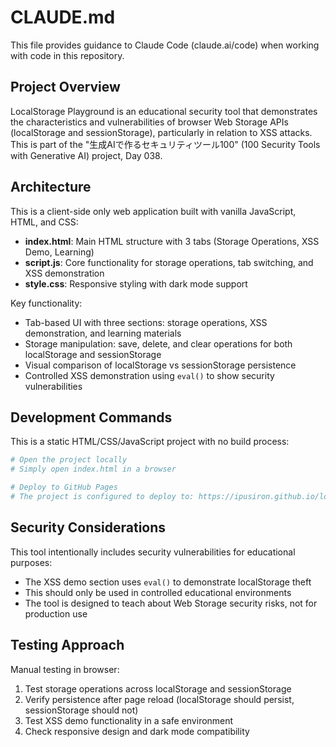 # CLAUDE.md

This file provides guidance to Claude Code (claude.ai/code) when working with code in this repository.

## Project Overview

LocalStorage Playground is an educational security tool that demonstrates the characteristics and vulnerabilities of browser Web Storage APIs (localStorage and sessionStorage), particularly in relation to XSS attacks. This is part of the "生成AIで作るセキュリティツール100" (100 Security Tools with Generative AI) project, Day 038.

## Architecture

This is a client-side only web application built with vanilla JavaScript, HTML, and CSS:

- **index.html**: Main HTML structure with 3 tabs (Storage Operations, XSS Demo, Learning)
- **script.js**: Core functionality for storage operations, tab switching, and XSS demonstration
- **style.css**: Responsive styling with dark mode support

Key functionality:
- Tab-based UI with three sections: storage operations, XSS demonstration, and learning materials
- Storage manipulation: save, delete, and clear operations for both localStorage and sessionStorage
- Visual comparison of localStorage vs sessionStorage persistence
- Controlled XSS demonstration using `eval()` to show security vulnerabilities

## Development Commands

This is a static HTML/CSS/JavaScript project with no build process:

```bash
# Open the project locally
# Simply open index.html in a browser

# Deploy to GitHub Pages
# The project is configured to deploy to: https://ipusiron.github.io/localstorage-playground/
```

## Security Considerations

This tool intentionally includes security vulnerabilities for educational purposes:
- The XSS demo section uses `eval()` to demonstrate localStorage theft
- This should only be used in controlled educational environments
- The tool is designed to teach about Web Storage security risks, not for production use

## Testing Approach

Manual testing in browser:
1. Test storage operations across localStorage and sessionStorage
2. Verify persistence after page reload (localStorage should persist, sessionStorage should not)
3. Test XSS demo functionality in a safe environment
4. Check responsive design and dark mode compatibility